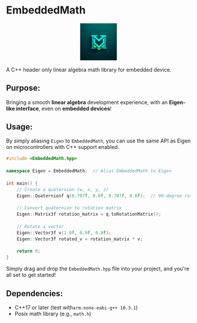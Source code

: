 # EmbeddedMath
<p align="center">
  <img src="https://github.com/geniusdo/EmbeddedMath/blob/main/doc/ai_generated_logo.png" width="20%" height="auto" alt="LOGO">
</p>   
  
A C++ header only linear algebra math library for embedded device.

## Purpose:

Bringing a smooth **linear algebra** development experience, with an **Eigen-like interface**, even on **embedded devices**!  

## Usage:
By simply aliasing `Eigen` to `EmbeddedMath`, you can use the same API as Eigen on microcontrollers with C++ support enabled.

```cpp
#include <EmbeddedMath.hpp>

namespace Eigen = EmbeddedMath;  // Alias EmbeddedMath to Eigen

int main() {
    // Create a quaternion (w, x, y, z)
    Eigen::Quaternionf q(0.707f, 0.0f, 0.707f, 0.0f);  // 90-degree rotation around the Y axis

    // Convert quaternion to rotation matrix
    Eigen::Matrix3f rotation_matrix = q.toRotationMatrix();

    // Rotate a vector
    Eigen::Vector3f v(1.0f, 0.0f, 0.0f);
    Eigen::Vector3f rotated_v = rotation_matrix * v;

    return 0;
}
```

Simply drag and drop the `EmbeddedMath.hpp` file into your project, and you're all set to get started!

## Dependencies:
- C++17 or later (test with`arm-none-eabi-g++ 10.3.1`)
- Posix math library (e.g., `math.h`)
